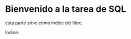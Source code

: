 # Bienvenido a la tarea de SQL

esta parte sirve como indice del libre.

Indice:

```{tableofcontents}
```
